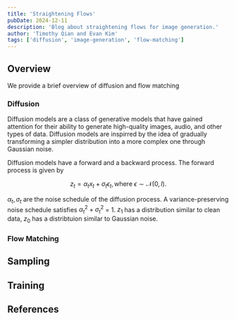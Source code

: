 ```yaml
---
title: 'Straightening Flows'
pubDate: 2024-12-11
description: 'Blog about straightening flows for image generation.'
author: 'Timothy Qian and Evan Kim'
tags: ['diffusion', 'image-generation', 'flow-matching']
---
```


## Overview

We provide a brief overview of diffusion and flow matching

### Diffusion

Diffusion models are a class of generative models that have gained attention for their ability to generate high-quality images, audio, and other types of data. Diffusion models are inspirred by the idea of gradually transforming a simpler distribution into a more complex one through Gaussian noise. 

Diffusion models have a forward and a backward process. The forward process is given by 

$$z_t = \alpha_t x_t + \sigma_t\epsilon_t, \text{where } \epsilon\sim \mathcal N(0, I).$$

$\alpha_t, \sigma_t$ are the noise schedule of the diffusion process. A variance-preserving noise schedule satisfies $\alpha_t^2 + \sigma_t^2$ = 1. $z_1$ has a distribution similar to clean data, $z_0$ has a distribtuion similar to Gaussian noise. 



### Flow Matching


## Sampling

## Training


## References
